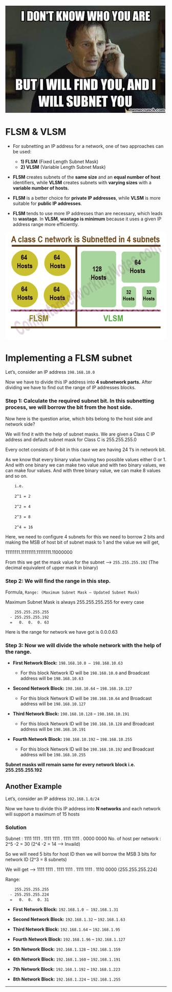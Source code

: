 ![Meme](imgs/meme2.jpeg)

# FLSM & VLSM

- For subnetting an IP address for a network, one of two approaches can be used:

  - **1) FLSM** (Fixed Length Subnet Mask)
  - **2) VLSM** (Variable Length Subnet Mask)


- **FLSM** creates subnets of the **same size** and an **equal number of host** identifiers, while **VLSM** creates subnets with **varying sizes** with a **variable number of hosts.**

- **FLSM** is a better choice for **private IP addresses**, while **VLSM** is more suitable for **public IP addresses**.

- **FLSM** tends to use more IP addresses than are necessary, which leads to **wastage**. In **VLSM**, **wastage is minimum** because it uses a given IP address range more efficiently.


![FLSM vs. VLSM](imgs/VLSM-vs-FLSM.png)

# Implementing a FLSM subnet

Let’s, consider an IP address `198.168.10.0`

Now we have to divide this IP address into **4 subnetwork parts.** After dividing we have to find out the range of IP addresses blocks.

### Step 1: Calculate the required subnet bit. In this subnetting process, we will borrow the bit from the host side.

Now here is the question arise, which bits belong to the host side and network side?

We will find it with the help of subnet masks. We are given a Class C IP address and default subnet mask for Class C is 255.255.255.0

Every octet consists of 8-bit in this case we are having 24 1’s in network bit.

As we know that every binary value having two possible values either 0 or 1. And with one binary we can make two value and with two binary values, we can make four values. And with three binary value, we can make 8 values and so on.

```
    i.e.
    
    2^1 = 2
    
    2^2 = 4
    
    2^3 = 8
    
    2^4 = 16
 ```
Here, we need to configure 4 subnets for this we need to borrow 2 bits and making the MSB of host bit of subnet mask to 1 and the value we will get,

11111111.11111111.11111111.11000000

From this we get the mask value for the subnet -->  `255.255.255.192` (The decimal equivalent of upper mask in binary)


### Step 2: We will find the range in this step.

Formula, `Range: (Maximum Subnet Mask – Updated Subnet Mask)`

Maximum Subnet Mask is always 255.255.255.255 for every case

```
    255.255.255.255
  - 255.255.255.192
  =   0.  0.  0. 63
```
Here is the range for network we have got is 0.0.0.63

### Step 3: Now we will divide the whole network with the help of the range.

- **First Network Block:**  `198.168.10.0 – 198.168.10.63`

    - For this block Network ID will be `198.168.10.0` and Broadcast address will be `198.168.10.63`

- **Second Network Block:** `198.168.10.64` – `198.168.10.127`

  - For this block Network ID will be `198.168.10.64` and Broadcast address will be `198.168.10.127`

- **Third Network Block:**  `198.168.10.128` – `198.168.10.191`

  - For this block Network ID will be `198.168.10.128` and Broadcast address will be `198.168.10.191`

- **Fourth Network Block:** `198.168.10.192` – `198.168.10.255`

  - For this block Network ID will be `198.168.10.192` and Broadcast address will be `198.168.10.255`

**Subnet masks will remain same for every network block i.e. 255.255.255.192**


## Another Example

Let’s, consider an IP address `192.168.1.0/24`

Now we have to divide this IP address into **N networks** and each network will support a maximum of 15 hosts  

### Solution

Subnet :  1111 1111 . 1111 1111 . 1111 1111 . 0000 0000
No. of host per network : 2^5 -2 = 30 (2^4 -2 = 14 --> Invaild)

So we will need 5 bits for host ID then we will borrow the MSB 3 bits for network ID (2^3 = 8 subnets)

We will get --> 1111 1111 . 1111 1111 . 1111 1111 . 1110 0000 (255.255.255.224)

Range:

```
    255.255.255.255
  - 255.255.255.224
  =   0.  0.  0. 31
```

- **First Network Block:**   `192.168.1.0 – 192.168.1.31`

- **Second Network Block:**  `192.168.1.32` – `192.168.1.63`

- **Third Network Block:**   `192.168.1.64` – `192.168.1.95`

- **Fourth Network Block:**  `192.168.1.96` – `192.168.1.127`

- **5th Network Block:**    `192.168.1.128` – `192.168.1.159`

- **6th Network Block:**    `192.168.1.160` – `192.168.1.191`

- **7th Network Block:**    `192.168.1.192` – `192.168.1.223`

- **8th Network Block:**   `192.168.1.224` – `192.168.1.255`

-------------------------------------------------------------

